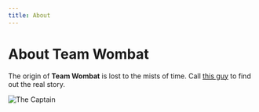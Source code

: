 ```yaml
---
title: About
---
```


# About Team Wombat

The origin of **Team Wombat** is lost to the mists of time. Call [this guy](tel:+12066058127) to find out the real story.

![The Captain](wombats.alpental.com/CptKirk.jpg)
